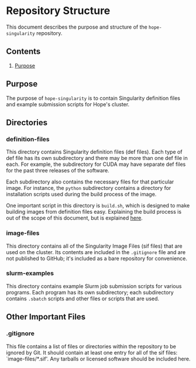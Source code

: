 # Repository Structure
This document describes the purpose and structure of the `hope-singularity` repository.

## Contents
1. [Purpose](#purpose)


## Purpose
The purpose of `hope-singularity` is to contain Singularity definition files and example submission scripts for Hope's cluster.

## Directories

### definition-files
This directory contains Singularity definition files (def files). Each type of def file has its own subdirectory and there may be more than one def file in each. For example, the subdirectory for CUDA may have separate def files for the past three releases of the software. 

Each subdirectory also contains the necessary files for that particular image. For instance, the `python` subdirectory contains a directory for installation scripts used during the build process of the image.

One important script in this directory is `build.sh`, which is designed to make building images from definition files easy. Explaining the build process is out of the scope of this document, but is explained [here]().

### image-files
This directory contains all of the Singularity Image Files (sif files) that are used on the cluster. Its contents are included in the `.gitignore` file and are not published to GitHub; it's included as a bare repository for convenience. 

### slurm-examples
This directory contains example Slurm job submission scripts for various programs. Each program has its own subdirectory; each subdirectory contains `.sbatch` scripts and other files or scripts that are used.

## Other Important Files

### .gitignore
This file contains a list of files or directories within the repository to be ignored by Git. It should contain at least one entry for all of the sif files: `image-files/*.sif'. Any tarballs or licensed software should be included here.
